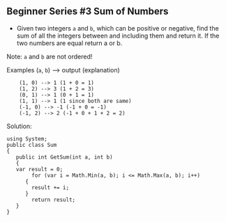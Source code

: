 ## Beginner Series #3 Sum of Numbers

- Given two integers `a` and `b`, which can be positive or negative, find the sum of all the integers between and including them and return it. If the two numbers are equal return a or b.

Note: `a` and `b` are not ordered!

Examples (`a`, `b`) --> output (explanation)

```CSharp
    (1, 0) --> 1 (1 + 0 = 1)
    (1, 2) --> 3 (1 + 2 = 3)
    (0, 1) --> 1 (0 + 1 = 1)
    (1, 1) --> 1 (1 since both are same)
    (-1, 0) --> -1 (-1 + 0 = -1)
    (-1, 2) --> 2 (-1 + 0 + 1 + 2 = 2)
```

Solution:

```CSharp
using System;
public class Sum
{
   public int GetSum(int a, int b)
   {
   var result = 0;
        for (var i = Math.Min(a, b); i <= Math.Max(a, b); i++)
      {
        result += i;
      }
        return result;
   }
}
```
